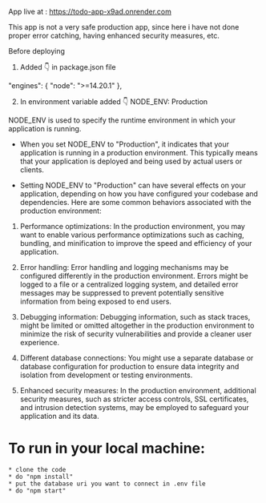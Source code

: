 App live at :
https://todo-app-x9ad.onrender.com

This app is not a very safe production app, since here i have not done proper error catching, having enhanced security measures, etc.

Before deploying 
1. Added 👇 in package.json file 

"engines": {
    "node": ">=14.20.1"
  },

2. In environment variable added 👇
    NODE_ENV: Production

NODE_ENV is used to specify the runtime environment in which your application is running.

* When you set NODE_ENV to "Production", it indicates that your application is running in a production environment. This typically means that your application is deployed and being used by actual users or clients.

* Setting NODE_ENV to "Production" can have several effects on your application, depending on how you have configured your codebase and dependencies. Here are some common behaviors associated with the production environment:

1. Performance optimizations: In the production environment, you may want to enable various performance optimizations such as caching, bundling, and minification to improve the speed and efficiency of your application.

2. Error handling: Error handling and logging mechanisms may be configured differently in the production environment. Errors might be logged to a file or a centralized logging system, and detailed error messages may be suppressed to prevent potentially sensitive information from being exposed to end users.

3. Debugging information: Debugging information, such as stack traces, might be limited or omitted altogether in the production environment to minimize the risk of security vulnerabilities and provide a cleaner user experience.

4. Different database connections: You might use a separate database or database configuration for production to ensure data integrity and isolation from development or testing environments.

5. Enhanced security measures: In the production environment, additional security measures, such as stricter access controls, SSL certificates, and intrusion detection systems, may be employed to safeguard your application and its data.

# To run in your local machine:
    * clone the code
    * do "npm install"
    * put the database uri you want to connect in .env file
    * do "npm start"